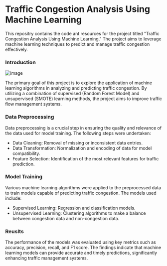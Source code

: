 # Traffic Congestion Analysis Using Machine Learning

This repositry contains the code ant resources for the project titled "Traffic Congestion Analysis Using Machine Learning." The project aims to leverage machine learning techniques to predict and manage traffic congestion effectively.

### Introduction
![image](https://github.com/ih9511/korean-highway-traffic-congestion-factor-analysis/assets/46120405/e68dce01-911c-42ad-9b48-e3807ec4565e)

The primary goal of this project is to explore the application of machine learning algorithms in analyzing and predicting traffic congestion. By utilizing a combination of supervised (Random Forest Model) and unsupervised (SMOTE) learning methods, the project aims to improve traffic flow management systems.

### Data Preprocessing
Data preprocessing is a crucial step in ensuring the quality and relevance of the data used for model training. The following steps were undertaken:

- Data Cleaning: Removal of missing or inconsistent data entries.
- Data Transformation: Normalization and encoding of data for model compatibility.
- Feature Selection: Identification of the most relevant features for traffic prediction.

### Model Training
Various machine learning algorithms were applied to the preprocessed data to train models capable of predicting traffic congestion. The models used include:

- Supervised Learning: Regression and classification models.
- Unsupervised Learning: Clustering algorithms to make a balance between congestion data and non-congestion data.

### Reuslts
The performance of the models was evaluated using key metrics such as accuracy, precision, recall, and F1 score. The findings indicate that machine learning models can provide accurate and timely predictions, significantly enhancing traffic management systems.
